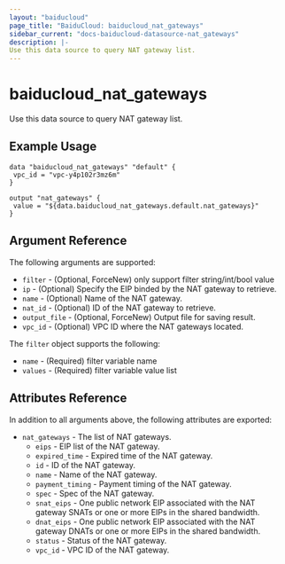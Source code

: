 ```yaml
---
layout: "baiducloud"
page_title: "BaiduCloud: baiducloud_nat_gateways"
sidebar_current: "docs-baiducloud-datasource-nat_gateways"
description: |-
Use this data source to query NAT gateway list.
---
```


# baiducloud_nat_gateways

Use this data source to query NAT gateway list.

## Example Usage

```hcl
data "baiducloud_nat_gateways" "default" {
 vpc_id = "vpc-y4p102r3mz6m"
}

output "nat_gateways" {
 value = "${data.baiducloud_nat_gateways.default.nat_gateways}"
}
```

## Argument Reference

The following arguments are supported:

* `filter` - (Optional, ForceNew) only support filter string/int/bool value
* `ip` - (Optional) Specify the EIP binded by the NAT gateway to retrieve.
* `name` - (Optional) Name of the NAT gateway.
* `nat_id` - (Optional) ID of the NAT gateway to retrieve.
* `output_file` - (Optional, ForceNew) Output file for saving result.
* `vpc_id` - (Optional) VPC ID where the NAT gateways located.

The `filter` object supports the following:

* `name` - (Required) filter variable name
* `values` - (Required) filter variable value list

## Attributes Reference

In addition to all arguments above, the following attributes are exported:

* `nat_gateways` - The list of NAT gateways.
  * `eips` - EIP list of the NAT gateway.
  * `expired_time` - Expired time of the NAT gateway.
  * `id` - ID of the NAT gateway.
  * `name` - Name of the NAT gateway.
  * `payment_timing` - Payment timing of the NAT gateway.
  * `spec` - Spec of the NAT gateway.
  * `snat_eips` - One public network EIP associated with the NAT gateway SNATs or one or more EIPs in the shared bandwidth.
  * `dnat_eips` - One public network EIP associated with the NAT gateway DNATs or one or more EIPs in the shared bandwidth.
  * `status` - Status of the NAT gateway.
  * `vpc_id` - VPC ID of the NAT gateway.


